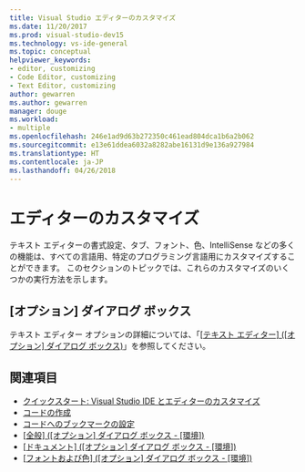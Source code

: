 ```yaml
---
title: Visual Studio エディターのカスタマイズ
ms.date: 11/20/2017
ms.prod: visual-studio-dev15
ms.technology: vs-ide-general
ms.topic: conceptual
helpviewer_keywords:
- editor, customizing
- Code Editor, customizing
- Text Editor, customizing
author: gewarren
ms.author: gewarren
manager: douge
ms.workload:
- multiple
ms.openlocfilehash: 246e1ad9d63b272350c461ead804dca1b6a2b062
ms.sourcegitcommit: e13e61ddea6032a8282abe16131d9e136a927984
ms.translationtype: HT
ms.contentlocale: ja-JP
ms.lasthandoff: 04/26/2018
---
```

# <a name="customize-the-editor"></a>エディターのカスタマイズ

テキスト エディターの書式設定、タブ、フォント、色、IntelliSense などの多くの機能は、すべての言語用、特定のプログラミング言語用にカスタマイズすることができます。 このセクションのトピックでは、これらのカスタマイズのいくつかの実行方法を示します。

## <a name="options-dialog-box"></a>[オプション] ダイアログ ボックス

テキスト エディター オプションの詳細については、「[[テキスト エディター] ([オプション] ダイアログ ボックス)](../ide/reference/text-editor-options-dialog-box.md)」を参照してください。

## <a name="see-also"></a>関連項目

- [クイックスタート: Visual Studio IDE とエディターのカスタマイズ](../ide/quickstart-personalize-the-ide.md)
- [コードの作成](../ide/writing-code-in-the-code-and-text-editor.md)
- [コードへのブックマークの設定](../ide/setting-bookmarks-in-code.md)
- [[全般] ([オプション] ダイアログ ボックス - [環境])](../ide/reference/general-environment-options-dialog-box.md)
- [[ドキュメント] ([オプション] ダイアログ ボックス - [環境])](../ide/reference/documents-environment-options-dialog-box.md)
- [[フォントおよび色] ([オプション] ダイアログ ボックス - [環境])](../ide/reference/fonts-and-colors-environment-options-dialog-box.md)